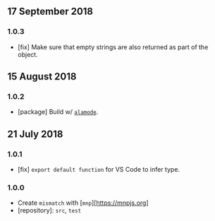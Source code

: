 ## 17 September 2018

### 1.0.3

- [fix] Make sure that empty strings are also returned as part of the object.

## 15 August 2018

### 1.0.2

- [package] Build w/ [`alamode`](https://alamode.cc).

## 21 July 2018

### 1.0.1

- [fix] `export default function` for VS Code to infer type.

### 1.0.0

- Create `mismatch` with [`mnp`][https://mnpjs.org]
- [repository]: `src`, `test`
